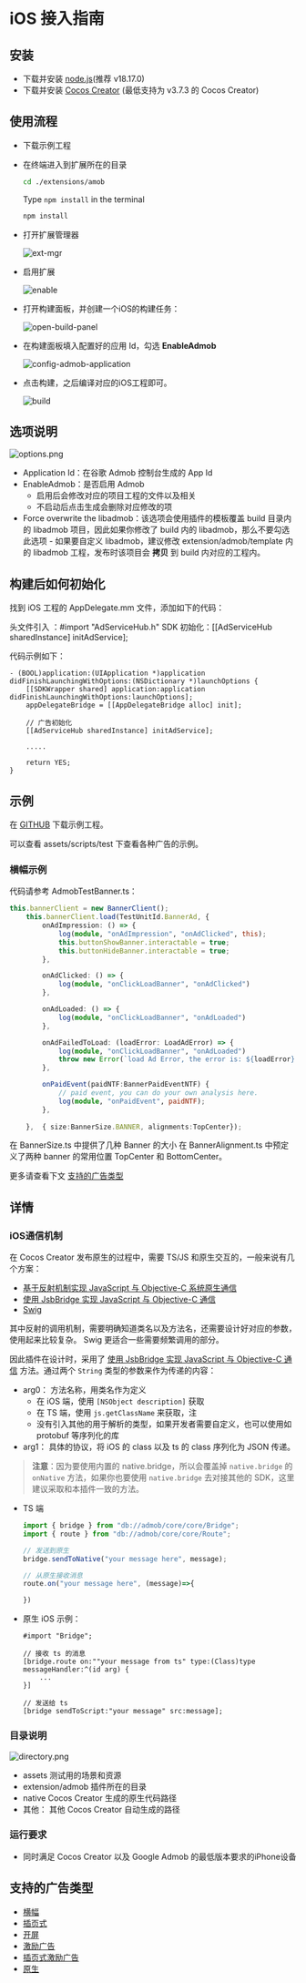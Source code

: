 # iOS 接入指南

## 安装

- 下载并安装 [node.js](https://nodejs.org/en)(推荐 v18.17.0)
- 下载并安装 [Cocos Creator](https://www.cocos.com/en) (最低支持为 v3.7.3 的 Cocos Creator)

## 使用流程

- 下载示例工程
- 在终端进入到扩展所在的目录

    ```bash
    cd ./extensions/amob
    ```

    Type `npm install` in the terminal

    ```bash
    npm install
    ```

- 打开扩展管理器

    ![ext-mgr](../../img/ext-mgr.png)

- 启用扩展

    ![enable](../../img/enable.png)

- 打开构建面板，并创建一个iOS的构建任务：

    ![open-build-panel](../../img/open-build-panel.png)

- 在构建面板填入配置好的应用 Id，勾选 **EnableAdmob**
  
    ![config-admob-application](../../img/config-admob-application.png)

- 点击构建，之后编译对应的iOS工程即可。

    ![build](../../img/build-ios.png)

## 选项说明

![options.png](./../../img/options.png)

- Application Id：在谷歌 Admob 控制台生成的 App Id
- EnableAdmob：是否启用 Admob
  - 启用后会修改对应的项目工程的文件以及相关
  - 不启动后点击生成会删除对应修改的项  
- Force overwrite the libadmob：该选项会使用插件的模板覆盖 build 目录内的 libadmob 项目，因此如果你修改了 build 内的 libadmob，那么不要勾选此选项
      - 如果要自定义 libadmob，建议修改 extension/admob/template 内的 libadmob 工程，发布时该项目会 **拷贝** 到 build 内对应的工程内。

## 构建后如何初始化

找到 iOS 工程的 AppDelegate.mm 文件，添加如下的代码：

头文件引入 ：#import "AdServiceHub.h"
SDK 初始化：[[AdServiceHub sharedInstance] initAdService];

代码示例如下：

```objc
- (BOOL)application:(UIApplication *)application didFinishLaunchingWithOptions:(NSDictionary *)launchOptions {
    [[SDKWrapper shared] application:application didFinishLaunchingWithOptions:launchOptions];
    appDelegateBridge = [[AppDelegateBridge alloc] init];
    
    // 广告初始化
    [[AdServiceHub sharedInstance] initAdService];
    
    .....

    return YES;
}
```

## 示例

在 [GITHUB](https://github.com/cocos/cocos-google-admob) 下载示例工程。

可以查看 assets/scripts/test 下查看各种广告的示例。

### 横幅示例

代码请参考 AdmobTestBanner.ts：

```ts
this.bannerClient = new BannerClient();
    this.bannerClient.load(TestUnitId.BannerAd, {
        onAdImpression: () => {
            log(module, "onAdImpression", "onAdClicked", this);
            this.buttonShowBanner.interactable = true;
            this.buttonHideBanner.interactable = true;
        },

        onAdClicked: () => {
            log(module, "onClickLoadBanner", "onAdClicked")
        },

        onAdLoaded: () => {
            log(module, "onClickLoadBanner", "onAdLoaded")
        },

        onAdFailedToLoad: (loadError: LoadAdError) => {
            log(module, "onClickLoadBanner", "onAdLoaded")
            throw new Error(`load Ad Error, the error is: ${loadError}.`);
        },

        onPaidEvent(paidNTF:BannerPaidEventNTF) {
            // paid event, you can do your own analysis here.
            log(module, "onPaidEvent", paidNTF);                
        },
        
    },  { size:BannerSize.BANNER, alignments:TopCenter});
```

在 BannerSize.ts 中提供了几种 Banner 的大小
在 BannerAlignment.ts 中预定义了两种 banner 的常用位置 TopCenter 和 BottomCenter。

更多请查看下文 [支持的广告类型](#支持的广告类型)

## 详情

### iOS通信机制

在 Cocos Creator 发布原生的过程中，需要 TS/JS 和原生交互的，一般来说有几个方案：

- [基于反射机制实现 JavaScript 与 Objective-C 系统原生通信](https://docs.cocos.com/creator/manual/zh/advanced-topics/oc-reflection.html)
- [使用 JsbBridge 实现 JavaScript 与 Objective-C 通信](https://docs.cocos.com/creator/manual/zh/advanced-topics/js-oc-bridge.html)
- [Swig](https://docs.cocos.com/creator/manual/zh/advanced-topics/jsb-swig.html)

其中反射的调用机制，需要明确知道类名以及方法名，还需要设计好对应的参数，使用起来比较复杂。
Swig 更适合一些需要频繁调用的部分。

因此插件在设计时，采用了 [使用 JsbBridge 实现 JavaScript 与 Objective-C 通信](https://docs.cocos.com/creator/manual/zh/advanced-topics/js-oc-bridge.html) 方法。通过两个 `String` 类型的参数来作为传递的内容：

- arg0： 方法名称，用类名作为定义
  - 在 iOS 端，使用 `[NSObject description]` 获取
  - 在 TS  端，使用 `js.getClassName` 来获取，注
  - 没有引入其他的用于解析的类型，如果开发者需要自定义，也可以使用如 protobuf 等序列化的库
- arg1： 具体的协议，将 iOS 的 class 以及 ts 的 class 序列化为 JSON 传递。  

> **注意**：因为要使用内置的 native.bridge，所以会覆盖掉 `native.bridge` 的 `onNative` 方法，如果你也要使用 `native.bridge` 去对接其他的 SDK，这里建议采取和本插件一致的方法。

- TS 端

    ```ts
    import { bridge } from "db://admob/core/core/Bridge";
    import { route } from "db://admob/core/core/Route";

    // 发送到原生
    bridge.sendToNative("your message here", message);

    // 从原生接收消息
    route.on("your message here", (message)=>{

    })

    ```

- 原生 iOS 示例：

    ```objc
    #import "Bridge";

    // 接收 ts 的消息
    [bridge.route on:""your message from ts" type:(Class)type messageHandler:^(id arg) {
        ...
    }]

    // 发送给 ts
    [bridge sendToScript:"your message" src:message];
    ```

### 目录说明

![directory.png](./../../img/directory.png)

- assets 测试用的场景和资源
- extension/admob 插件所在的目录
- native Cocos Creator 生成的原生代码路径
- 其他： 其他 Cocos Creator 自动生成的路径

### 运行要求

- 同时满足 Cocos Creator 以及 Google Admob 的最低版本要求的iPhone设备

## 支持的广告类型

- [横幅](./Banner.md)
- [插页式](./Interstitial.md)
- [开屏](./AppOpenAd.md)
- [激励广告](./Rewarded.md)
- [插页式激励广告](./InterstistualRewadedAd.md)
- [原生](./NativeAd.md)

